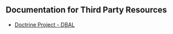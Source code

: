 ## Documentation for Third Party Resources

* [Doctrine Project - DBAL](http://docs.doctrine-project.org/projects/doctrine-dbal/en/latest/index.html)
